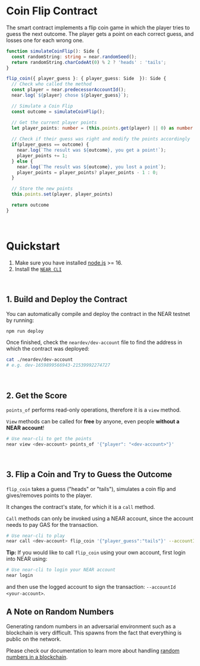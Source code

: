 # Coin Flip Contract

The smart contract implements a flip coin game in which the player tries to guess the next outcome.
The player gets a point on each correct guess, and losses one for each wrong one.

```ts
function simulateCoinFlip(): Side {
  const randomString: string = near.randomSeed();
  return randomString.charCodeAt(0) % 2 ? 'heads' : 'tails';
}

flip_coin({ player_guess }: { player_guess: Side  }): Side {
  // Check who called the method
  const player = near.predecessorAccountId(); 
  near.log(`${player} chose ${player_guess}`);

  // Simulate a Coin Flip
  const outcome = simulateCoinFlip();

  // Get the current player points
  let player_points: number = (this.points.get(player) || 0) as number
  
  // Check if their guess was right and modify the points accordingly
  if(player_guess == outcome) {
    near.log(`The result was ${outcome}, you get a point!`);
    player_points += 1;
  } else {
    near.log(`The result was ${outcome}, you lost a point`);
    player_points = player_points? player_points - 1 : 0;
  }

  // Store the new points
  this.points.set(player, player_points)

  return outcome
}
```

<br />

# Quickstart

1. Make sure you have installed [node.js](https://nodejs.org/en/download/package-manager/) >= 16.
2. Install the [`NEAR CLI`](https://github.com/near/near-cli#setup)

<br />

## 1. Build and Deploy the Contract
You can automatically compile and deploy the contract in the NEAR testnet by running:

```bash
npm run deploy
```

Once finished, check the `neardev/dev-account` file to find the address in which the contract was deployed:

```bash
cat ./neardev/dev-account
# e.g. dev-1659899566943-21539992274727
```

<br />

## 2. Get the Score
`points_of` performs read-only operations, therefore it is a `view` method.

`View` methods can be called for **free** by anyone, even people **without a NEAR account**!

```bash
# Use near-cli to get the points
near view <dev-account> points_of '{"player": "<dev-account>"}'
```

<br />

## 3. Flip a Coin and Try to Guess the Outcome
`flip_coin` takes a guess ("heads" or "tails"), simulates a coin flip and gives/removes points to the player.

It changes the contract's state, for which it is a `call` method.

`Call` methods can only be invoked using a NEAR account, since the account needs to pay GAS for the transaction.

```bash
# Use near-cli to play
near call <dev-account> flip_coin '{"player_guess":"tails"}' --accountId <dev-account>
```

**Tip:** If you would like to call `flip_coin` using your own account, first login into NEAR using:

```bash
# Use near-cli to login your NEAR account
near login
```

and then use the logged account to sign the transaction: `--accountId <your-account>`.

## A Note on Random Numbers
Generating random numbers in an adversarial environment such as a blockchain is very difficult. This spawns from
the fact that everything is public on the network.

Please check our documentation to learn more about handling [random numbers in a blockchain](https://docs.near.org/develop/contracts/security/storage).